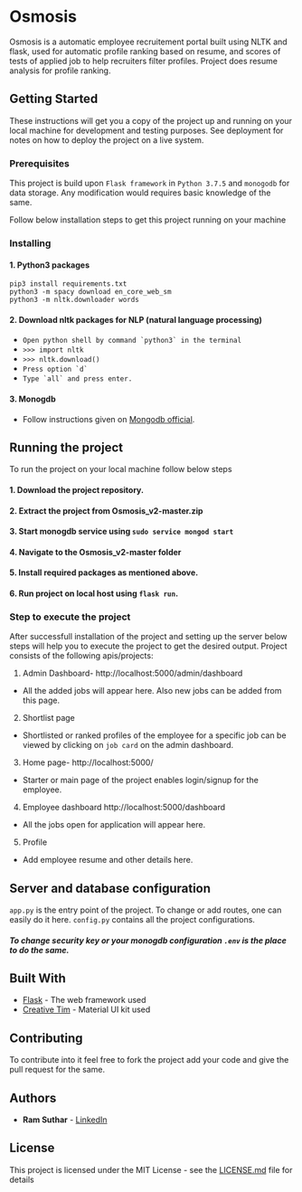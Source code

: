 # Osmosis

Osmosis is a automatic employee recruitement portal built using NLTK and flask, used for automatic profile ranking based on resume, and scores of tests of applied job to help recruiters filter profiles. Project does resume analysis for profile ranking. 

## Getting Started

These instructions will get you a copy of the project up and running on your local machine for development and testing purposes. See deployment for notes on how to deploy the project on a live system.

### Prerequisites

This project is build upon `Flask framework` in `Python 3.7.5` and `monogodb` for data storage. Any modification would requires basic knowledge of the same.

Follow below installation steps to get this project running on your machine

### Installing

#### 1. Python3 packages
```
pip3 install requirements.txt
python3 -m spacy download en_core_web_sm
python3 -m nltk.downloader words
```

#### 2. Download nltk packages for NLP (natural language processing)
- ```Open python shell by command `python3` in the terminal```
- ```>>> import nltk```
- ```>>> nltk.download()```
- ```Press option `d` ```
- ```Type `all` and press enter.```


#### 3. Monogdb
- Follow instructions given on [Mongodb official](https://docs.mongodb.com/manual/administration/install-community/).


## Running the project

To run the project on your local machine follow below steps

#### 1. Download the project repository.
#### 2. Extract the project from Osmosis_v2-master.zip
#### 3. Start monogdb service using ```sudo service mongod start```
#### 4. Navigate to the Osmosis_v2-master folder
#### 5. Install required packages as mentioned above.
#### 6. Run project on local host using ```flask run```.


### Step to execute the project

After successfull installation of the project and setting up the server below steps will help you to execute the project to get the desired output. Project consists of the following apis/projects:

1. Admin Dashboard- http://localhost:5000/admin/dashboard
  - All the added jobs will appear here. Also new jobs can be added from this page.
  
2. Shortlist page
  - Shortlisted or ranked profiles of the employee for a specific job can be viewed by clicking on ```job card``` on the admin dashboard.
  
3. Home page- http://localhost:5000/
  - Starter or main page of the project enables login/signup for the employee.
  
4. Employee dashboard http://localhost:5000/dashboard
  - All the jobs open for application will appear here.
  
5. Profile 
  - Add employee resume and other details here.


## Server and database configuration
```app.py``` is the entry point of the project. To change or add routes, one can easily do it here.
```config.py``` contains all the project configurations.
##### To change security key or your monogdb configuration ```.env``` is the place to do the same.


## Built With

* [Flask](https://flask-doc.readthedocs.io/en/latest/) - The web framework used
* [Creative Tim](https://www.creative-tim.com/) - Material UI kit used

## Contributing

To contribute into it feel free to fork the project add your code and give the pull request for the same.


## Authors

* **Ram Suthar** -  [LinkedIn](https://www.linkedin.com/ram-suthar-234a0a16b)

## License

This project is licensed under the MIT License - see the [LICENSE.md](LICENSE.md) file for details


